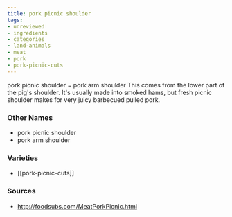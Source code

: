 ```yaml
---
title: pork picnic shoulder
tags:
- unreviewed
- ingredients
- categories
- land-animals
- meat
- pork
- pork-picnic-cuts
---
```

pork picnic shoulder = pork arm shoulder This comes from the lower part of the pig's shoulder. It's usually made into smoked hams, but fresh picnic shoulder makes for very juicy barbecued pulled pork.

### Other Names

* pork picnic shoulder
* pork arm shoulder

### Varieties

* [[pork-picnic-cuts]]

### Sources
* http://foodsubs.com/MeatPorkPicnic.html
